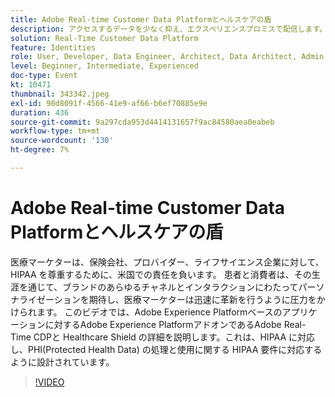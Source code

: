 ```yaml
---
title: Adobe Real-time Customer Data Platformとヘルスケアの盾
description: アクセスするデータを少なく抑え、エクスペリエンスプロミスで配信します。広告主、発行者、代理店を問わず、このウェビナーは
solution: Real-Time Customer Data Platform
feature: Identities
role: User, Developer, Data Engineer, Architect, Data Architect, Admin, Leader
level: Beginner, Intermediate, Experienced
doc-type: Event
kt: 10471
thumbnail: 343342.jpeg
exl-id: 90d8091f-4566-41e9-af66-b6ef70885e9e
duration: 436
source-git-commit: 9a297cda953d4414131657f9ac84580aea0eabeb
workflow-type: tm+mt
source-wordcount: '130'
ht-degree: 7%

---
```


# Adobe Real-time Customer Data Platformとヘルスケアの盾

医療マーケターは、保険会社、プロバイダー、ライフサイエンス企業に対して、HIPAA を尊重するために、米国での責任を負います。 患者と消費者は、その生涯を通じて、ブランドのあらゆるチャネルとインタラクションにわたってパーソナライゼーションを期待し、医療マーケターは迅速に革新を行うように圧力をかけられます。 このビデオでは、Adobe Experience Platformベースのアプリケーションに対するAdobe Experience PlatformアドオンであるAdobe Real-Time CDPと Healthcare Shield の詳細を説明します。これは、HIPAA に対応し、PHI(Protected Health Data) の処理と使用に関する HIPAA 要件に対応するように設計されています。

>[!VIDEO](https://video.tv.adobe.com/v/343342/?quality=12&learn=on)
